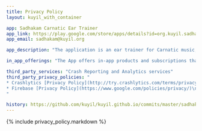 ```yaml
---
title: Privacy Policy
layout: kuyil_with_container

app: Sadhakam Carnatic Ear Trainer
app_link: https://play.google.com/store/apps/details?id=org.kuyil.sadhakam
app_email: sadhakam@kuyil.org

app_description: "The application is an ear trainer for Carnatic music, which helps the user to improve their swara gnanam. It provides exercises where the user gradually learns to identify and distinguish different swara sthanas."

in_app_offerings: "The App offers in-app products and subscriptions that unlock additional exercises"

third_party_services: "Crash Reporting and Analytics services"
third_party_privacy_policies: "
* Crashlytics [Privacy Policy](http://try.crashlytics.com/terms/privacy-policy.pdf)\n
* Firebase [Privacy Policy](https://www.google.com/policies/privacy/)\n
"

history: https://github.com/kuyil/kuyil.github.io/commits/master/sadhakam/privacy/index.markdown
---
```


{% include privacy_policy.markdown %}
